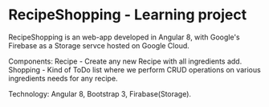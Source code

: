 # RecipeShopping - Learning project

RecipeShopping is an web-app developed in Angular 8, with Google's Firebase as a Storage servce hosted on Google Cloud.

Components: Recipe - Create any new Recipe with all ingredients add. Shopping - Kind of ToDo list where we perform CRUD operations on various ingredients needs for any recipe.

Technology: Angular 8, Bootstrap 3, Firabase(Storage).
